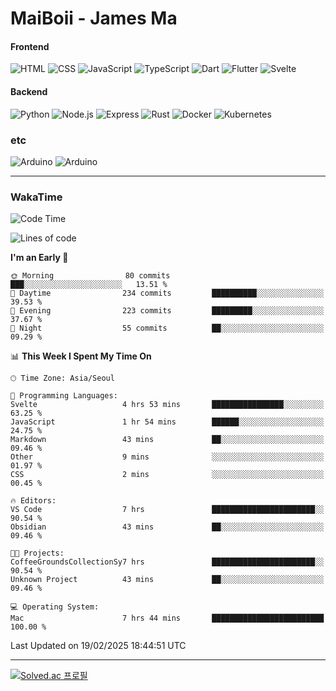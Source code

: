 # MaiBoii - James Ma

#### Frontend
![HTML](https://img.shields.io/badge/-HTML-E34F26?style=flat-square&logo=html5&logoColor=white)
![CSS](https://img.shields.io/badge/-CSS-1572B6?style=flat-square&logo=css3)
![JavaScript](https://img.shields.io/badge/-JavaScript-F7DF1E?style=flat-square&logo=javascript&logoColor=black)
![TypeScript](https://img.shields.io/badge/-TypeScript-02569B?style=flat-square&logo=typescript&logoColor=white)
![Dart](https://img.shields.io/badge/-Dart-0175C2?style=flat-square&logo=dart)
![Flutter](https://img.shields.io/badge/-Flutter-02569B?style=flat-square&logo=flutter)
![Svelte](https://img.shields.io/badge/-Svelte-E34F26?style=flat-square&logo=svelte&logoColor=white)


#### Backend
![Python](https://img.shields.io/badge/-Python-3776AB?style=flat-square&logo=python&logoColor=white)
![Node.js](https://img.shields.io/badge/-Node.js-339933?style=flat-square&logo=node.js&logoColor=white)
![Express](https://img.shields.io/badge/-Express-339933?style=flat-square&logo=express&logoColor=white)
![Rust](https://img.shields.io/badge/-Rust-000000?style=flat-square&logo=rust&logoColor=white)
![Docker](https://img.shields.io/badge/-Docker-2496ED?style=flat-square&logo=docker&logoColor=white)
![Kubernetes](https://img.shields.io/badge/-Kubernetes-326CE5?style=flat-square&logo=kubernetes&logoColor=white)


### etc
![Arduino](https://img.shields.io/badge/-Arduino-00878F?style=flat-square&logo=arduino&logoColor=white)
![Arduino](https://img.shields.io/badge/-Unity-232326?style=flat-square&logo=unity&logoColor=white)

---
### WakaTime
<!--START_SECTION:waka-->
![Code Time](http://img.shields.io/badge/Code%20Time-1%2C055%20hrs%2049%20mins-blue)

![Lines of code](https://img.shields.io/badge/From%20Hello%20World%20I%27ve%20Written-1.8%20million%20lines%20of%20code-blue)

**I'm an Early 🐤** 

```text
🌞 Morning                80 commits          ███░░░░░░░░░░░░░░░░░░░░░░   13.51 % 
🌆 Daytime                234 commits         ██████████░░░░░░░░░░░░░░░   39.53 % 
🌃 Evening                223 commits         █████████░░░░░░░░░░░░░░░░   37.67 % 
🌙 Night                  55 commits          ██░░░░░░░░░░░░░░░░░░░░░░░   09.29 % 
```


📊 **This Week I Spent My Time On** 

```text
🕑︎ Time Zone: Asia/Seoul

💬 Programming Languages: 
Svelte                   4 hrs 53 mins       ████████████████░░░░░░░░░   63.25 % 
JavaScript               1 hr 54 mins        ██████░░░░░░░░░░░░░░░░░░░   24.75 % 
Markdown                 43 mins             ██░░░░░░░░░░░░░░░░░░░░░░░   09.46 % 
Other                    9 mins              ░░░░░░░░░░░░░░░░░░░░░░░░░   01.97 % 
CSS                      2 mins              ░░░░░░░░░░░░░░░░░░░░░░░░░   00.45 % 

🔥 Editors: 
VS Code                  7 hrs               ███████████████████████░░   90.54 % 
Obsidian                 43 mins             ██░░░░░░░░░░░░░░░░░░░░░░░   09.46 % 

🐱‍💻 Projects: 
CoffeeGroundsCollectionSy7 hrs               ███████████████████████░░   90.54 % 
Unknown Project          43 mins             ██░░░░░░░░░░░░░░░░░░░░░░░   09.46 % 

💻 Operating System: 
Mac                      7 hrs 44 mins       █████████████████████████   100.00 % 
```


 Last Updated on 19/02/2025 18:44:51 UTC
<!--END_SECTION:waka-->
---
[![Solved.ac
프로필](http://mazassumnida.wtf/api/v2/generate_badge?boj=msu2020)](https://solved.ac/msu2020)
